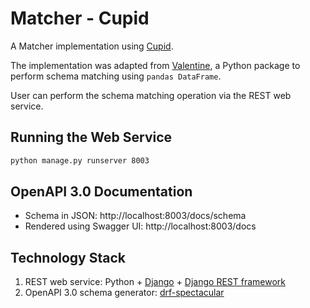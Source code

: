 # Matcher - Cupid

A Matcher implementation using [Cupid](http://citeseerx.ist.psu.edu/viewdoc/download?doi=10.1.1.79.4079&rep=rep1&type=pdf).

The implementation was adapted from [Valentine](https://doi.org/10.1109/ICDE51399.2021.00047), a Python package to perform schema matching using `pandas DataFrame`.

User can perform the schema matching operation via the REST web service.

## Running the Web Service
```bash
python manage.py runserver 8003
```

## OpenAPI 3.0 Documentation
- Schema in JSON: http://localhost:8003/docs/schema
- Rendered using Swagger UI: http://localhost:8003/docs

## Technology Stack
1. REST web service: Python + [Django](https://www.djangoproject.com/) + [Django REST framework](https://www.django-rest-framework.org/)
2. OpenAPI 3.0 schema generator: [drf-spectacular](https://github.com/tfranzel/drf-spectacular)
